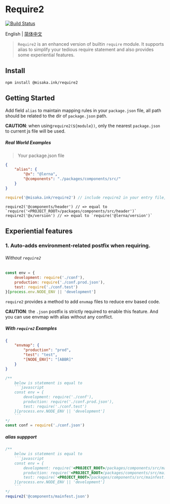 # Require2
[![Build Status](https://travis-ci.org/misaka-ink/require2.svg?branch=master)](https://travis-ci.org/misaka-ink/require2)

English | [简体中文](./README_zh.md)

> `Require2` is an enhanced version of builtin `require` module. It supports alias to simplify your tedious require statement and also provides some experiential features. 

## Install

`npm install @misaka.ink/require2`

## Getting Started

Add field `alias` to maintain mapping rules in your `package.json` file, all path should be related to the dir of `package.json` path.

**CAUTION**: when using`require2(${module})`, only the nearest `package.json` to current js file will be used.

##### Real World Examples

> Your package.json file

```json
{
    "alias": {
        "@x": "@lerna",
        "@components": "./packages/components/src/"
    }
}
```

```javascript
require('@misaka.ink/require2') // include require2 in your entry file, which only need once
```

```javascipt
require2('@components/header') // => equal to `require('<PROJECT_ROOT>/packages/components/src/header')`
require2('@x/version') // => equal to `require('@lerna/version')`
```

## Experiential features

### 1. Auto-adds environment-related postfix when requiring.

###### Without `require2`

```javascript
const env = {
    development: require('./conf'),
    production: require('./conf.prod.json'),
    test: require('./conf.test')
}[process.env.NODE_ENV || 'development']
```

`require2` provides a method to add `envmap` files to reduce env based code.

**CAUTION**: the `.json` postfix is strictly required to enable this feature. And you can use envmap with alias without any conflict.


##### With `require2` Examples

```json
{
    "envmap": {
        "production": "prod",
        "test": "test",
        "[NODE_ENV]": "[ABBR]"
    }
}
```

```javascript
/**
    below is statement is equal to 
    ```javascript
    const env = {
        development: require('./conf'),
        production: require('./conf.prod.json'),
        test: require('./conf.test')
    }[process.env.NODE_ENV || 'development']
    ```
*/
const conf = require('./conf.json')
```

##### alias suppport

```javascript
/**
    below is statement is equal to 
    ```javascript
    const env = {
        development: require('<PROJECT_ROOT>/packages/components/src/mainfest.json'),
        production: require('<PROJECT_ROOT>/packages/components/src/mainfest.prod.json'),
        test: require('<PROJECT_ROOT>/packages/components/src/mainfest.test.json'),
    }[process.env.NODE_ENV || 'development']
    ```
*/
require2('@components/mainfest.json')
```
